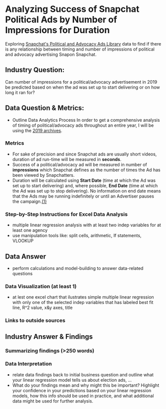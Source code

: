 # Analyzing Success of Snapchat Political Ads by Number of Impressions for Duration
Exploring [Snapchat's Political and Advocacy Ads Library](https://www.snap.com/en-US/political-ads/) data to find if there is any relationship between timing and number of impressions of political and advocacy advertising Snapon Snapchat.  

## Industry Question: 
Can number of impressions for a political/advocacy advertisement in 2019 be predicted based on when the ad was set up to start delivering or on how long it ran for?

## Data Question & Metrics: 
* Outline Data Analytics Process
In order to get a comprehensive analysis of timing of political/advocacy ads throughout an entire year, I will be using the [2019 archives](https://github.com/CamilaCamacho/timing_of_impressions_snapchat_political_ads/blob/master/PoliticalAds.csv).

### Metrics 
* For sake of precision and since Snapchat ads are usually short videos, duration of ad run-time will be measured in **seconds**.
* Success of a political/advocacy ad will be measured in number of **impressions** which Snapchat defines as the number of times the Ad has been viewed by Snapchatters. 
* Duration will be calculated using **Start Date** (time at which the Ad was set up to start delivering) and, where possible, **End Date** (time at which the Ad was set up to stop delivering). No information on end date means that the Ads may be running indefinitely or until an Advertiser pauses the campaign.[(1)](https://businesshelp.snapchat.com/en-US/article/political-ads-library)

### Step-by-Step Instructions for Excel Data Analysis
* multiple linear  regression analysis with at least two indep variables for at least one agency 
* use manipulation tools like: split cells, arithmetic, If statements, VLOOKUP



## Data Answer
* perform calculations and model-building to answer data-related questions 
### Data Visualization (at least 1)
* at lest one excel chart that ilustrates simple multiple linear regression with only one of the selected indep variables that has labeled best fit line, R^2 value, x&y axes, title
### Links to outside sources

## Industry Answer & Findings
### Summarizing findings (>250 words)
### Data Interpretation
* relate data findings back to initial business question and outline what your linear regression model tells us about election ads, ... 
* What do your findings mean and why might this be important? Highlight your confidence in your predictions based on your linear regression models, how this info should be used in practice, and what additional data might be used for further analysis. 
